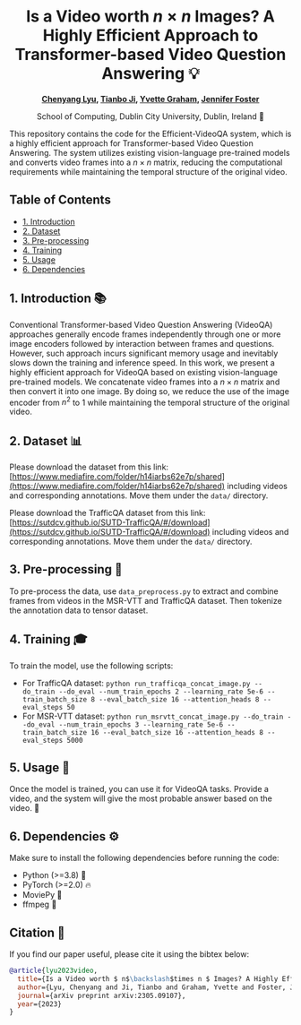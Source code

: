 <div align="center">

# Is a Video worth $n\times n$ Images? A Highly Efficient Approach to Transformer-based Video Question Answering 💡

**[Chenyang Lyu](https://lyuchenyang.github.io), [Tianbo Ji](mailto:jitianbo@ntu.edu.cn), [Yvette Graham](mailto:ygraham@tcd.ie), [Jennifer Foster](mailto:jennifer.foster@dcu.ie)**

School of Computing, Dublin City University, Dublin, Ireland 🏫

</div>

This repository contains the code for the Efficient-VideoQA system, which is a highly efficient approach for Transformer-based Video Question Answering. The system utilizes existing vision-language pre-trained models and converts video frames into a $n\times n$ matrix, reducing the computational requirements while maintaining the temporal structure of the original video.

## Table of Contents

- [1. Introduction](#1-introduction-📚)
- [2. Dataset](#2-dataset-📊)
- [3. Pre-processing](#3-pre-processing-🔧)
- [4. Training](#4-training-🎓)
- [5. Usage](#5-usage-🚀)
- [6. Dependencies](#6-dependencies-⚙️)

## 1. Introduction 📚

Conventional Transformer-based Video Question Answering (VideoQA) approaches generally encode frames independently through one or more image encoders followed by interaction between frames and questions. However, such approach incurs significant memory usage and inevitably slows down the training and inference speed. In this work, we present a highly efficient approach for VideoQA based on existing vision-language pre-trained models. We concatenate video frames into a $n\times n$ matrix and then convert it into one image. By doing so, we reduce the use of the image encoder from $n^{2}$ to $1$ while maintaining the temporal structure of the original video.

## 2. Dataset 📊

Please download the dataset from this link: [https://www.mediafire.com/folder/h14iarbs62e7p/shared](https://www.mediafire.com/folder/h14iarbs62e7p/shared) including videos and corresponding annotations. Move them under the `data/` directory.

Please download the TrafficQA dataset from this link: [https://sutdcv.github.io/SUTD-TrafficQA/#/download](https://sutdcv.github.io/SUTD-TrafficQA/#/download) including videos and corresponding annotations. Move them under the `data/` directory.

## 3. Pre-processing 🔧

To pre-process the data, use `data_preprocess.py` to extract and combine frames from videos in the MSR-VTT and TrafficQA dataset. Then tokenize the annotation data to tensor dataset.

## 4. Training 🎓

To train the model, use the following scripts:

- For TrafficQA dataset: `python run_trafficqa_concat_image.py --do_train --do_eval --num_train_epochs 2 --learning_rate 5e-6 --train_batch_size 8 --eval_batch_size 16 --attention_heads 8 --eval_steps 50`
- For MSR-VTT dataset: `python run_msrvtt_concat_image.py --do_train --do_eval --num_train_epochs 3 --learning_rate 5e-6 --train_batch_size 16 --eval_batch_size 16 --attention_heads 8 --eval_steps 5000`

## 5. Usage 🚀

Once the model is trained, you can use it for VideoQA tasks. Provide a video, and the system will give the most probable answer based on the video. 🔎

## 6. Dependencies ⚙️

Make sure to install the following dependencies before running the code:

- Python (>=3.8) 🐍
- PyTorch (>=2.0) 🔥
- MoviePy 🧮
- ffmpeg 🐼

## Citation 📄

If you find our paper useful, please cite it using the bibtex below:

```bibtex
@article{lyu2023video,
  title={Is a Video worth $ n$\backslash$times n $ Images? A Highly Efficient Approach to Transformer-based Video Question Answering},
  author={Lyu, Chenyang and Ji, Tianbo and Graham, Yvette and Foster, Jennifer},
  journal={arXiv preprint arXiv:2305.09107},
  year={2023}
}
```
